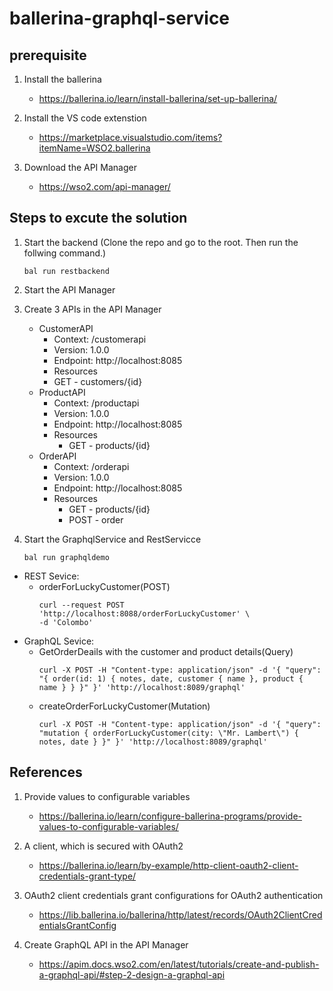 # ballerina-graphql-service

## prerequisite
1. Install the ballerina 
    - https://ballerina.io/learn/install-ballerina/set-up-ballerina/
2. Install the VS code extenstion
    - https://marketplace.visualstudio.com/items?itemName=WSO2.ballerina

3. Download the API Manager
    - https://wso2.com/api-manager/

## Steps to excute the solution

1. Start the backend (Clone the repo and go to the root. Then run the follwing command.)
    ```
    bal run restbackend
    ```
2. Start the API Manager

3. Create 3 APIs in the API Manager

    - CustomerAPI
        - Context: /customerapi
        - Version: 1.0.0
        - Endpoint: http://localhost:8085
        - Resources
         - GET - customers/{id}
    - ProductAPI
        - Context: /productapi
        - Version: 1.0.0
        - Endpoint: http://localhost:8085
        - Resources
            - GET - products/{id}
    - OrderAPI
        - Context: /orderapi
        - Version: 1.0.0
        - Endpoint: http://localhost:8085
        - Resources
            - GET - products/{id}
            - POST - order

4. Start the GraphqlService and RestServicce
    ```
    bal run graphqldemo
    ```
- REST Sevice:
    - orderForLuckyCustomer(POST)
        ```
        curl --request POST 'http://localhost:8088/orderForLuckyCustomer' \
        -d 'Colombo'
        ```
- GraphQL Sevice:
    - GetOrderDeails with the customer and product details(Query)
        ```
        curl -X POST -H "Content-type: application/json" -d '{ "query": "{ order(id: 1) { notes, date, customer { name }, product { name } } }" }' 'http://localhost:8089/graphql'
        ```
   - createOrderForLuckyCustomer(Mutation)
        ```
        curl -X POST -H "Content-type: application/json" -d '{ "query": "mutation { orderForLuckyCustomer(city: \"Mr. Lambert\") {     notes, date } }" }' 'http://localhost:8089/graphql'
        ```

## References

1. Provide values to configurable variables
    - https://ballerina.io/learn/configure-ballerina-programs/provide-values-to-configurable-variables/



2. A client, which is secured with OAuth2
    - https://ballerina.io/learn/by-example/http-client-oauth2-client-credentials-grant-type/


3. OAuth2 client credentials grant configurations for OAuth2 authentication
    - https://lib.ballerina.io/ballerina/http/latest/records/OAuth2ClientCredentialsGrantConfig





4. Create GraphQL API in the API Manager
    - https://apim.docs.wso2.com/en/latest/tutorials/create-and-publish-a-graphql-api/#step-2-design-a-graphql-api